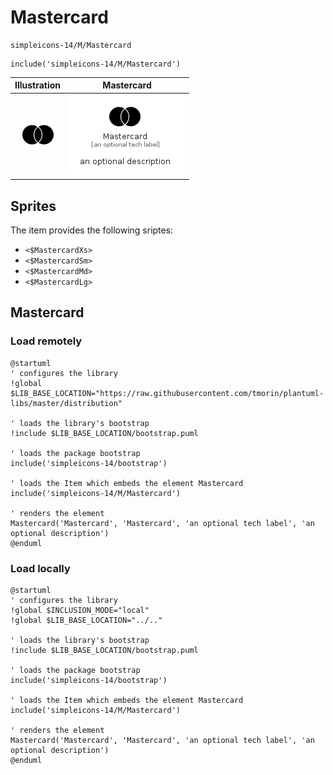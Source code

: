 # Mastercard


```text
simpleicons-14/M/Mastercard
```

```text
include('simpleicons-14/M/Mastercard')
```



| Illustration | Mastercard |
| :---: | :---: |
| ![illustration for Illustration](../../simpleicons-14/M/Mastercard.png) | ![illustration for Mastercard](../../simpleicons-14/M/Mastercard.Local.png) |



## Sprites
The item provides the following sriptes:

- `<$MastercardXs>`
- `<$MastercardSm>`
- `<$MastercardMd>`
- `<$MastercardLg>`





## Mastercard

### Load remotely
```plantuml
@startuml
' configures the library
!global $LIB_BASE_LOCATION="https://raw.githubusercontent.com/tmorin/plantuml-libs/master/distribution"

' loads the library's bootstrap
!include $LIB_BASE_LOCATION/bootstrap.puml

' loads the package bootstrap
include('simpleicons-14/bootstrap')

' loads the Item which embeds the element Mastercard
include('simpleicons-14/M/Mastercard')

' renders the element
Mastercard('Mastercard', 'Mastercard', 'an optional tech label', 'an optional description')
@enduml
```

### Load locally
```plantuml
@startuml
' configures the library
!global $INCLUSION_MODE="local"
!global $LIB_BASE_LOCATION="../.."

' loads the library's bootstrap
!include $LIB_BASE_LOCATION/bootstrap.puml

' loads the package bootstrap
include('simpleicons-14/bootstrap')

' loads the Item which embeds the element Mastercard
include('simpleicons-14/M/Mastercard')

' renders the element
Mastercard('Mastercard', 'Mastercard', 'an optional tech label', 'an optional description')
@enduml
```

